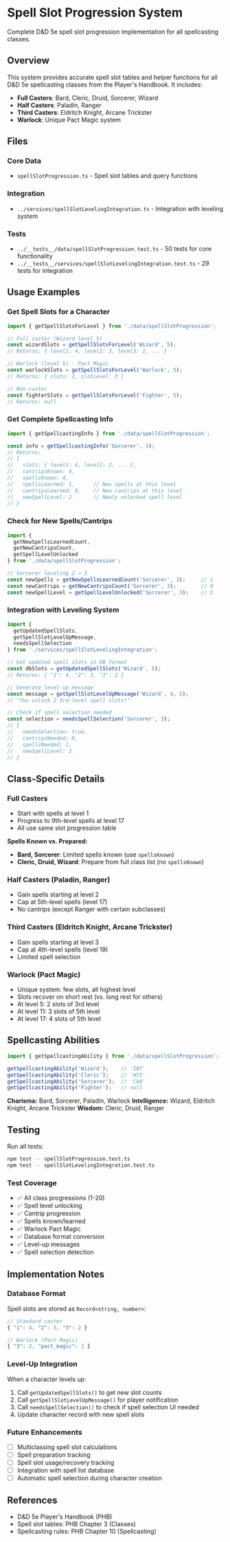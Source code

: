 # Spell Slot Progression System

Complete D&D 5e spell slot progression implementation for all spellcasting classes.

## Overview

This system provides accurate spell slot tables and helper functions for all D&D 5e spellcasting classes from the Player's Handbook. It includes:

- **Full Casters**: Bard, Cleric, Druid, Sorcerer, Wizard
- **Half Casters**: Paladin, Ranger
- **Third Casters**: Eldritch Knight, Arcane Trickster
- **Warlock**: Unique Pact Magic system

## Files

### Core Data
- `spellSlotProgression.ts` - Spell slot tables and query functions

### Integration
- `../services/spellSlotLevelingIntegration.ts` - Integration with leveling system

### Tests
- `../__tests__/data/spellSlotProgression.test.ts` - 50 tests for core functionality
- `../__tests__/services/spellSlotLevelingIntegration.test.ts` - 29 tests for integration

## Usage Examples

### Get Spell Slots for a Character

```typescript
import { getSpellSlotsForLevel } from './data/spellSlotProgression';

// Full caster (Wizard level 5)
const wizardSlots = getSpellSlotsForLevel('Wizard', 5);
// Returns: { level1: 4, level2: 3, level3: 2, ... }

// Warlock (level 5) - Pact Magic
const warlockSlots = getSpellSlotsForLevel('Warlock', 5);
// Returns: { slots: 2, slotLevel: 3 }

// Non-caster
const fighterSlots = getSpellSlotsForLevel('Fighter', 5);
// Returns: null
```

### Get Complete Spellcasting Info

```typescript
import { getSpellcastingInfo } from './data/spellSlotProgression';

const info = getSpellcastingInfo('Sorcerer', 3);
// Returns:
// {
//   slots: { level1: 4, level2: 2, ... },
//   cantripsKnown: 4,
//   spellsKnown: 4,
//   spellsLearned: 1,      // New spells at this level
//   cantripsLearned: 0,    // New cantrips at this level
//   newSpellLevel: 2       // Newly unlocked spell level
// }
```

### Check for New Spells/Cantrips

```typescript
import {
  getNewSpellsLearnedCount,
  getNewCantripsCount,
  getSpellLevelUnlocked
} from './data/spellSlotProgression';

// Sorcerer leveling 2 → 3
const newSpells = getNewSpellsLearnedCount('Sorcerer', 3);     // 1
const newCantrips = getNewCantripsCount('Sorcerer', 3);        // 0
const newSpellLevel = getSpellLevelUnlocked('Sorcerer', 3);    // 2
```

### Integration with Leveling System

```typescript
import {
  getUpdatedSpellSlots,
  getSpellSlotLevelUpMessage,
  needsSpellSelection
} from './services/spellSlotLevelingIntegration';

// Get updated spell slots in DB format
const dbSlots = getUpdatedSpellSlots('Wizard', 5);
// Returns: { "1": 4, "2": 3, "3": 2 }

// Generate level-up message
const message = getSpellSlotLevelUpMessage('Wizard', 4, 5);
// "You unlock 2 3rd-level spell slots!"

// Check if spell selection needed
const selection = needsSpellSelection('Sorcerer', 3);
// {
//   needsSelection: true,
//   cantripsNeeded: 0,
//   spellsNeeded: 1,
//   newSpellLevel: 2
// }
```

## Class-Specific Details

### Full Casters
- Start with spells at level 1
- Progress to 9th-level spells at level 17
- All use same slot progression table

**Spells Known vs. Prepared:**
- **Bard, Sorcerer**: Limited spells known (use `spellsKnown`)
- **Cleric, Druid, Wizard**: Prepare from full class list (no `spellsKnown`)

### Half Casters (Paladin, Ranger)
- Gain spells starting at level 2
- Cap at 5th-level spells (level 17)
- No cantrips (except Ranger with certain subclasses)

### Third Casters (Eldritch Knight, Arcane Trickster)
- Gain spells starting at level 3
- Cap at 4th-level spells (level 19)
- Limited spell selection

### Warlock (Pact Magic)
- Unique system: few slots, all highest level
- Slots recover on short rest (vs. long rest for others)
- At level 5: 2 slots of 3rd level
- At level 11: 3 slots of 5th level
- At level 17: 4 slots of 5th level

## Spellcasting Abilities

```typescript
import { getSpellcastingAbility } from './data/spellSlotProgression';

getSpellcastingAbility('Wizard');    // 'INT'
getSpellcastingAbility('Cleric');    // 'WIS'
getSpellcastingAbility('Sorcerer');  // 'CHA'
getSpellcastingAbility('Fighter');   // null
```

**Charisma:** Bard, Sorcerer, Paladin, Warlock
**Intelligence:** Wizard, Eldritch Knight, Arcane Trickster
**Wisdom:** Cleric, Druid, Ranger

## Testing

Run all tests:
```bash
npm test -- spellSlotProgression.test.ts
npm test -- spellSlotLevelingIntegration.test.ts
```

### Test Coverage
- ✅ All class progressions (1-20)
- ✅ Spell level unlocking
- ✅ Cantrip progression
- ✅ Spells known/learned
- ✅ Warlock Pact Magic
- ✅ Database format conversion
- ✅ Level-up messages
- ✅ Spell selection detection

## Implementation Notes

### Database Format
Spell slots are stored as `Record<string, number>`:
```typescript
// Standard caster
{ "1": 4, "2": 3, "3": 2 }

// Warlock (Pact Magic)
{ "3": 2, "pact_magic": 1 }
```

### Level-Up Integration
When a character levels up:
1. Call `getUpdatedSpellSlots()` to get new slot counts
2. Call `getSpellSlotLevelUpMessage()` for player notification
3. Call `needsSpellSelection()` to check if spell selection UI needed
4. Update character record with new spell slots

### Future Enhancements
- [ ] Multiclassing spell slot calculations
- [ ] Spell preparation tracking
- [ ] Spell slot usage/recovery tracking
- [ ] Integration with spell list database
- [ ] Automatic spell selection during character creation

## References
- D&D 5e Player's Handbook (PHB)
- Spell slot tables: PHB Chapter 3 (Classes)
- Spellcasting rules: PHB Chapter 10 (Spellcasting)
